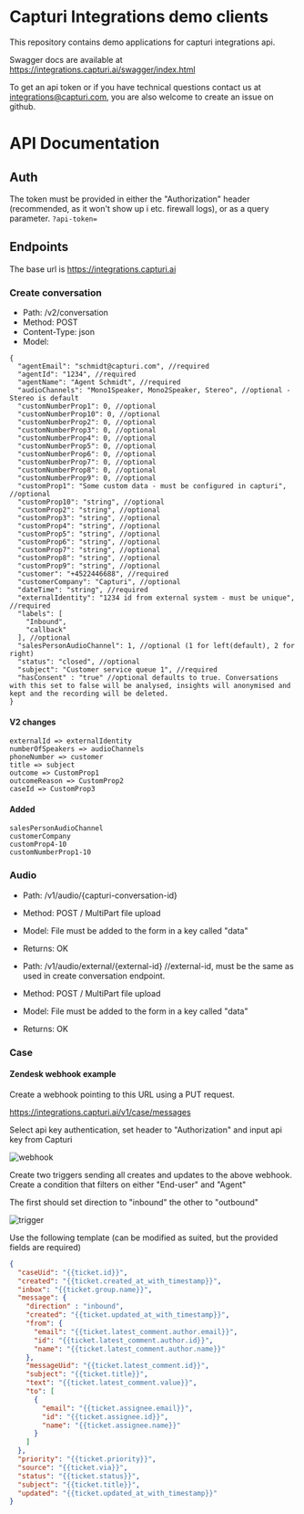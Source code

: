 # Capturi Integrations demo clients

This repository contains demo applications for capturi integrations api. 

Swagger docs are available at  https://integrations.capturi.ai/swagger/index.html

To get an api token or if you have technical questions contact us at integrations@capturi.com, you are also welcome to create an issue on github.


# API Documentation

## Auth

The token must be provided in either the "Authorization" header (recommended, as it won't show up i etc. firewall logs), or as a query parameter. ```?api-token=```

## Endpoints

The base url is https://integrations.capturi.ai

### Create conversation

* Path: /v2/conversation
* Method: POST
* Content-Type: json
* Model:

```
{
  "agentEmail": "schmidt@capturi.com", //required
  "agentId": "1234", //required
  "agentName": "Agent Schmidt", //required
  "audioChannels": "Mono1Speaker, Mono2Speaker, Stereo", //optional - Stereo is default
  "customNumberProp1": 0, //optional 
  "customNumberProp10": 0, //optional 
  "customNumberProp2": 0, //optional 
  "customNumberProp3": 0, //optional 
  "customNumberProp4": 0, //optional 
  "customNumberProp5": 0, //optional 
  "customNumberProp6": 0, //optional 
  "customNumberProp7": 0, //optional 
  "customNumberProp8": 0, //optional 
  "customNumberProp9": 0, //optional 
  "customProp1": "Some custom data - must be configured in capturi", //optional 
  "customProp10": "string", //optional 
  "customProp2": "string", //optional  
  "customProp3": "string", //optional 
  "customProp4": "string", //optional 
  "customProp5": "string", //optional 
  "customProp6": "string", //optional 
  "customProp7": "string", //optional 
  "customProp8": "string", //optional 
  "customProp9": "string", //optional 
  "customer": "+4522446688", //required
  "customerCompany": "Capturi", //optional 
  "dateTime": "string", //required
  "externalIdentity": "1234 id from external system - must be unique", //required
  "labels": [
    "Inbound",
    "callback"
  ], //optional 
  "salesPersonAudioChannel": 1, //optional (1 for left(default), 2 for right) 
  "status": "closed", //optional 
  "subject": "Customer service queue 1", //required
  "hasConsent" : "true" //optional defaults to true. Conversations with this set to false will be analysed, insights will anonymised and kept and the recording will be deleted. 
}
```

#### V2 changes

```
externalId => externalIdentity
numberOfSpeakers => audioChannels 
phoneNumber => customer
title => subject
outcome => CustomProp1
outcomeReason => CustomProp2
caseId => CustomProp3
```
#### Added 

```
salesPersonAudioChannel 
customerCompany 
customProp4-10 
customNumberProp1-10 
```

### Audio
 
* Path: /v1/audio/{capturi-conversation-id}
* Method: POST / MultiPart file upload
* Model: File must be added to the form in a key called "data"
* Returns: OK

* Path: /v1/audio/external/{external-id} //external-id, must be the same as used in create conversation endpoint.
* Method: POST / MultiPart file upload
* Model: File must be added to the form in a key called "data"
* Returns: OK


### Case

#### Zendesk webhook example

Create a webhook pointing to this URL using a PUT request.

https://integrations.capturi.ai/v1/case/messages

Select api key authentication, set header to "Authorization" and input api key from Capturi

![webhook](zendesk_create_webhook.png)

Create two triggers sending all creates and updates to the above webhook. Create a condition that filters on either "End-user" and "Agent"

The first should set direction to "inbound" the other to "outbound"

![trigger](zendesk_add_trigger.png)

Use the following template (can be modified as suited, but the provided fields are required)

```json
{
  "caseUid": "{{ticket.id}}",
  "created": "{{ticket.created_at_with_timestamp}}",
  "inbox": "{{ticket.group.name}}",
  "message": {
    "direction" : "inbound",
    "created": "{{ticket.updated_at_with_timestamp}}",
    "from": {
      "email": "{{ticket.latest_comment.author.email}}",
      "id": "{{ticket.latest_comment.author.id}}",
      "name": "{{ticket.latest_comment.author.name}}"
    },
    "messageUid": "{{ticket.latest_comment.id}}",
    "subject": "{{ticket.title}}",
    "text": "{{ticket.latest_comment.value}}",
    "to": [
      {
        "email": "{{ticket.assignee.email}}",
        "id": "{{ticket.assignee.id}}",
        "name": "{{ticket.assignee.name}}"
      }
    ]
  },
  "priority": "{{ticket.priority}}",
  "source": "{{ticket.via}}",
  "status": "{{ticket.status}}",
  "subject": "{{ticket.title}}",
  "updated": "{{ticket.updated_at_with_timestamp}}"
}


